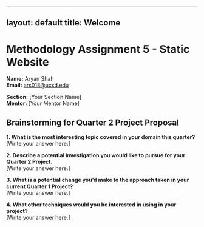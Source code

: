 
---
layout: default
title: Welcome
---

# Methodology Assignment 5 - Static Website

**Name:** Aryan Shah  
**Email:** ars018@ucsd.edu  

**Section:** [Your Section Name]  
**Mentor:** [Your Mentor Name]  

## Brainstorming for Quarter 2 Project Proposal  

**1. What is the most interesting topic covered in your domain this quarter?**  
[Write your answer here.]

**2. Describe a potential investigation you would like to pursue for your Quarter 2 Project.**  
[Write your answer here.]

**3. What is a potential change you’d make to the approach taken in your current Quarter 1 Project?**  
[Write your answer here.]

**4. What other techniques would you be interested in using in your project?**  
[Write your answer here.]
